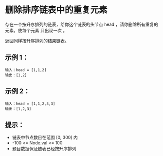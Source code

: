 # 删除排序链表中的重复元素

存在一个按升序排列的链表，给你这个链表的头节点 head ，请你删除所有重复的元素，使每个元素 只出现一次 。

返回同样按升序排列的结果链表。

## 示例 1：
```
输入：head = [1,1,2]
输出：[1,2]
```

## 示例 2：
```
输入：head = [1,1,2,3,3]
输出：[1,2,3]
```

## 提示：
- 链表中节点数目在范围 [0, 300] 内
- -100 <= Node.val <= 100
- 题目数据保证链表已经按升序排列

